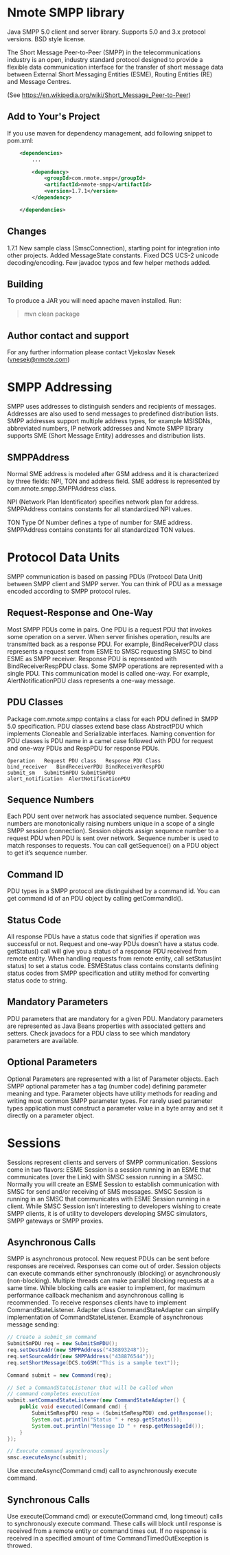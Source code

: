 Nmote SMPP library
==================

Java SMPP 5.0 client and server library. Supports 5.0 and 3.x protocol versions. BSD style license.

The Short Message Peer-to-Peer (SMPP) in the telecommunications industry is an open, industry standard protocol designed to provide a flexible data communication interface for the transfer of short message data between External Short Messaging Entities (ESME), Routing Entities (RE) and Message Centres.

(See https://en.wikipedia.org/wiki/Short_Message_Peer-to-Peer)


Add to Your's Project
---------------------

If you use maven for dependency management, add following snippet to pom.xml:

```xml
	<dependencies>
		...

		<dependency>
			<groupId>com.nmote.smpp</groupId>
			<artifactId>nmote-smpp</artifactId>
			<version>1.7.1</version>
		</dependency>

	</dependencies>
```

Changes
-------

1.7.1 New sample class (SmscConnection), starting point for integration into other projects.
      Added MessageState constants. Fixed DCS UCS-2 unicode decoding/encoding. Few javadoc typos and few
      helper methods added.

Building
--------
To produce a JAR you will need apache maven installed. Run:

> mvn clean package

Author contact and support
--------------------------
For any further information please contact Vjekoslav Nesek (vnesek@nmote.com)

SMPP Addressing
===============

SMPP uses addresses to distinguish senders and recipients of messages. Addresses are also used to send messages to predefined distribution lists. SMPP addresses support multiple address types, for example MSISDNs, abbreviated numbers, IP network addresses and
Nmote SMPP library supports SME (Short Message Entity) addresses and distribution lists.

SMPPAddress
-----------
Normal SME address is modeled after GSM address and it is characterized by three fields: NPI, TON and address field.
SME address is represented by com.nmote.smpp.SMPPAddress class.

NPI (Network Plan Identificator) specifies network plan for address. SMPPAddress contains constants for all standardized NPI values.

TON Type Of Number defines a type of number for SME address. SMPPAddress contains constants for all standardized TON values.

Protocol Data Units
===================
SMPP communication is based on passing PDUs (Protocol Data Unit) between SMPP client and SMPP server. You can think of PDU as a message encoded according to SMPP protocol rules.

Request-Response and One-Way
----------------------------
Most SMPP PDUs come in pairs. One PDU is a request PDU that invokes some operation on a server. When server finishes operation, results are transmitted back as a response PDU. For example, BindReceiverPDU class represents a request sent from ESME to SMSC requesting SMSC to bind ESME as SMPP receiver. Response PDU is represented with BindReceiverRespPDU class.
Some SMPP operations are represented with a single PDU. This communication model is called one-way. For example, AlertNotificationPDU class represents a one-way message.

PDU Classes
-----------
Package com.nmote.smpp contains a class for each PDU defined in SMPP 5.0 specification. PDU classes extend base class AbstractPDU which implements Cloneable and Serializable interfaces. Naming convention for PDU classes is PDU name in a camel case followed with PDU for request and one-way PDUs and RespPDU for response PDUs.

```
Operation	Request PDU class	Response PDU Class
bind_receiver	BindReceiverPDU	BindReceiverRespPDU
submit_sm	SubmitSmPDU	SubmitSmPDU
alert_notification	AlertNotificationPDU
```

Sequence Numbers
----------------
Each PDU sent over network has associated sequence number. Sequence numbers are monotonically raising numbers unique in a scope of a single SMPP session (connection). Session objects assign sequence number to a request PDU when PDU is sent over network.
Sequence number is used to match responses to requests. You can call getSequence() on a PDU object to get it’s sequence number.

Command ID
----------
PDU types in a SMPP protocol are distinguished by a command id. You can get command id of an PDU object by calling getCommandId().

Status Code
-----------
All response PDUs have a status code that signifies if operation was successful or not. Request and one-way PDUs doesn’t have a status code. getStatus() call will give you a status of a response PDU received from remote entity. When handling requests from remote entity, call setStatus(int status) to set a status code.
ESMEStatus class contains constants defining status codes from SMPP specification and utility method for converting status code to string.

Mandatory Parameters
--------------------
PDU parameters that are mandatory for a given PDU. Mandatory parameters are represented as Java Beans properties with associated getters and setters. Check javadocs for a PDU class to see which mandatory parameters are available.

Optional Parameters
-------------------
Optional Parameters are represented with a list of Parameter objects. Each SMPP optional parameter has a tag (number code) defining parameter meaning and type. Parameter objects have utility methods for reading and writing most common SMPP parameter types. For rarely used parameter types application must construct a parameter value in a byte array and set it directly on a parameter object.

Sessions
========
Sessions represent clients and servers of SMPP communication. Sessions come in two flavors:
ESME Session is a session running in an ESME that communicates (over the Link) with SMSC session running in a SMSC. Normally you will create an ESME Session to establish communication with SMSC for send and/or receiving of SMS messages.
SMSC Session is running in an SMSC that communicates with ESME Session running in a client. While SMSC Session isn’t interesting to developers wishing to create SMPP clients, it is of utility to developers developing SMSC simulators, SMPP gateways or SMPP proxies.

Asynchronous Calls
------------------
SMPP is asynchronous protocol. New request PDUs can be sent before responses are received. Responses can come out of order. Session objects can execute commands either synchronously (blocking) or asynchronously (non-blocking). Multiple threads can make parallel blocking requests at a same time.
While blocking calls are easier to implement, for maximum performance callback mechanism and asynchronous calling is recommended. To receive responses clients have to implement CommandStateListener. Adapter class CommandStateAdapter can simplify implementation of CommandStateListener.
Example of asynchronous message sending:

```java
// Create a submit_sm command
SubmitSmPDU req = new SubmitSmPDU();
req.setDestAddr(new SMPPAddress("438893248"));
req.setSourceAddr(new SMPPAddress("438876544"));
req.setShortMessage(DCS.toGSM("This is a sample text"));

Command submit = new Command(req);

// Set a CommandStateListener that will be called when
// command completes execution
submit.setCommandStateListener(new CommandStateAdapter() {
	public void executed(Command cmd) {
		SubmitSmRespPDU resp = (SubmitSmRespPDU) cmd.getResponse();
		System.out.println("Status " + resp.getStatus());
		System.out.println("Message ID " + resp.getMessageId());
	}
});

// Execute command asynchronously
smsc.executeAsync(submit);
````
Use executeAsync(Command cmd) call to asynchronously execute command.

Synchronous Calls
-----------------
Use execute(Command cmd) or execute(Command cmd, long timeout) calls to synchronously execute command. These calls will block until response is received from a remote entity or command times out.
If no response is received in a specified amount of time CommandTimedOutException is throwed.


